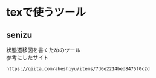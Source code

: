 # texで使うツール

## senizu
状態遷移図を書くためのツール<br>
参考にしたサイト
~~~
https://qiita.com/aheshiyu/items/7d6e2214bed8475f0c2d
~~~
